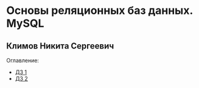 # Основы реляционных баз данных. MySQL
## Климов Никита Сергеевич

Оглавление:
- [ДЗ 1](https://github.com/klimovorg/GB_MySQL/tree/main/HW_1)
- [ДЗ 2](https://github.com/klimovorg/GB_MySQL/tree/main/HW_2)
